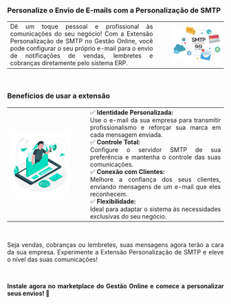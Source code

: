 <div style="text-align: justify">

### Personalize o Envio de E-mails com a Personalização de SMTP

| | | |
|-|-|-|
|Dê um toque pessoal e profissional às comunicações do seu negócio! Com a Extensão Personalização de SMTP no Gestão Online, você pode configurar o seu próprio e-mail para o envio de notificações de vendas, lembretes e cobranças diretamente pelo sistema ERP. |<p style="color: white;"> ___ </p> |<img src="https://github.com/Gestao-Online/public-docs/blob/b1b90d54b80d15ac19bb40c2be5ec1d006f5bf1e/erp-v2/marketplace/extensions/br.com.gestao-online.smtp/assets/extensao_smtp_01.png?raw=true?raw=true" alt="0" width="800"> |

<br>

### Benefícios de usar a extensão

| | | |
|-|-|-|
|![](https://github.com/Gestao-Online/public-docs/blob/ccb438915b774e1634f1d1e074ee9991260a8159/erp-v2/marketplace/extensions/br.com.gestao-online.smtp/assets/extensao_smtp_02.png?raw=true) |<p style="color: white;"> ___ </p> |✅ **Identidade Personalizada:**<br> Use o e-mail da sua empresa para transmitir profissionalismo e reforçar sua marca em cada mensagem enviada.<br>✅ **Controle Total:**<br> Configure o servidor SMTP de sua preferência e mantenha o controle das suas comunicações.<br>✅ **Conexão com Clientes:**<br> Melhore a confiança dos seus clientes, enviando mensagens de um e-mail que eles reconhecem.<br>✅ **Flexibilidade:**<br> Ideal para adaptar o sistema às necessidades exclusivas do seu negócio. |

<br>

Seja vendas, cobranças ou lembretes, suas mensagens agora terão a cara da sua empresa. Experimente a Extensão Personalização de SMTP e eleve o nível das suas comunicações!

<br>

**Instale agora no marketplace do Gestão Online e comece a personalizar seus envios! 📩**


</div>